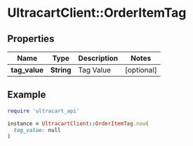 # UltracartClient::OrderItemTag

## Properties

| Name | Type | Description | Notes |
| ---- | ---- | ----------- | ----- |
| **tag_value** | **String** | Tag Value | [optional] |

## Example

```ruby
require 'ultracart_api'

instance = UltracartClient::OrderItemTag.new(
  tag_value: null
)
```

